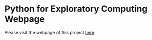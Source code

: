 # Python for Exploratory Computing Webpage

Please visit the webpage of this project <a href="http://mbakker7.github.io/exploratory_computing_with_python/">here</a>.

